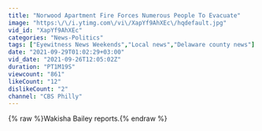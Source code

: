 ```yaml
---
title: "Norwood Apartment Fire Forces Numerous People To Evacuate"
image: "https:\/\/i.ytimg.com\/vi\/XapYf9AhXEc\/hqdefault.jpg"
vid_id: "XapYf9AhXEc"
categories: "News-Politics"
tags: ["Eyewitness News Weekends","Local news","Delaware county news"]
date: "2021-09-29T01:02:29+03:00"
vid_date: "2021-09-26T12:05:02Z"
duration: "PT1M19S"
viewcount: "861"
likeCount: "12"
dislikeCount: "2"
channel: "CBS Philly"
---
```

{% raw %}Wakisha Bailey reports.{% endraw %}
